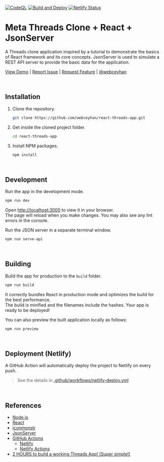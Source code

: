 <!-- AUTOMATION BADGES -->

[![CodeQL](https://github.com/webceyhan/react-threads-app/actions/workflows/codeql-analysis.yml/badge.svg)](https://github.com/webceyhan/react-threads-app/actions/workflows/codeql-analysis.yml)
[![Build and Deploy](https://github.com/webceyhan/react-threads-app/actions/workflows/netlify-deploy.yml/badge.svg)](https://github.com/webceyhan/react-threads-app/actions/workflows/netlify-deploy.yml)
[![Netlify Status](https://api.netlify.com/api/v1/badges/e28e4e68-5bab-4837-9f4e-4550d48ef5b6/deploy-status)](https://app.netlify.com/sites/react-threads-app-app/deploys)

<!-- HEADER ///////////////////////////////////////////////////////////// -->

# Meta Threads Clone + React + JsonServer

A Threads clone application inspired by a tutorial to demonstrate the basics of React framework and its core concepts.
JsonServer is used to simulate a REST API server to provide the basic data for the application.

[View Demo](https://webceyhan-react-threads-app.netlify.app/) |
[Report Issue](https://github.com/webceyhan/react-threads-app/issues) |
[Request Feature](https://github.com/webceyhan/react-threads-app/pulls) |
[@webceyhan](https://twitter.com/webceyhan)

<br>
<!-- INSTALLATION //////////////////////////////////////////////////////// -->

## Installation

1. Clone the repository.
    ```sh
    git clone https://github.com/webceyhan/react-threads-app.git
    ```
2. Get inside the cloned project folder.
    ```sh
    cd react-threads-app
    ```
3. Install NPM packages.
    ```sh
    npm install
    ```

<br>
<!-- DEVELOPMENT ///////////////////////////////////////////////////////// -->

## Development

Run the app in the development mode.

```sh
npm run dev
```

Open [http://localhost:3000](http://localhost:3000) to view it in your browser.\
The page will reload when you make changes. You may also see any lint errors in the console.

Run the JSON server in a separate terminal window.

```sh
npm run serve-api
```

<br>
<!-- BUILDING //////////////////////////////////////////////////////////// -->

## Building

Build the app for production to the `build` folder.

```sh
npm run build
```

It correctly bundles React in production mode and optimizes the build for the best performance.\
The build is minified and the filenames include the hashes. Your app is ready to be deployed!

You can also preview the built application locally as follows:

```sh
npm run preview
```

<br>
<!-- DEPLOYMENT ////////////////////////////////////////////////////////// -->

## Deployment (Netlify)

A GitHub Action will automatically deploy the project to Netlify on every push.

> See the details in [.github/workflows/netlify-deploy.yml](./.github/workflows/netlify-deploy.yml)

<br>
<!-- REFERENCES ////////////////////////////////////////////////////////// -->

## References

-   [Node.js](https://nodejs.dev/)
-   [React](https://reactjs.org/)
-   [iconmonstr](https://iconmonstr.com/)
-   [JsonServer](https://github.com/typicode/json-server)
-   [GitHub Actions](https://docs.github.com/en/actions)
    -   [Netlify](https://www.netlify.com/)
    -   [Netlify Actions](https://github.com/nwtgck/actions-netlify)
-   [2 HOURS to build a working Threads App! (Super simple!)](https://www.youtube.com/watch?v=J7HMa48mU3E)